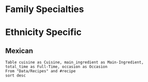 # Family Specialties
# Ethnicity Specific
## Mexican
```dataview
Table cuisine as Cuisine, main_ingredient as Main-Ingredient, total_time as Full-Time, occasion as Occasion
From "Data/Recipes" and #recipe 
sort desc
```
# 


